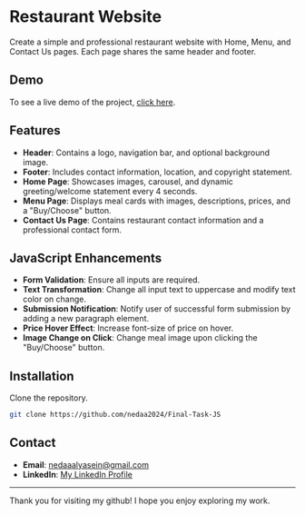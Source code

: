 # Restaurant Website

Create a simple and professional restaurant website with Home, Menu, and Contact Us pages. Each page shares the same header and footer.

## Demo
To see a live demo of the project, [click here](https://superb-baklava-d307c0.netlify.app/).


## Features
- **Header**: Contains a logo, navigation bar, and optional background image.
- **Footer**: Includes contact information, location, and copyright statement.
- **Home Page**: Showcases images, carousel, and dynamic greeting/welcome statement every 4 seconds.
- **Menu Page**: Displays meal cards with images, descriptions, prices, and a "Buy/Choose" button.
- **Contact Us Page**: Contains restaurant contact information and a professional contact form.

## JavaScript Enhancements
- **Form Validation**: Ensure all inputs are required.
- **Text Transformation**: Change all input text to uppercase and modify text color on change.
- **Submission Notification**: Notify user of successful form submission by adding a new paragraph element.
- **Price Hover Effect**: Increase font-size of price on hover.
- **Image Change on Click**: Change meal image upon clicking the "Buy/Choose" button.


## Installation
 Clone the repository.
   ```bash
   git clone https://github.com/nedaa2024/Final-Task-JS
```

## Contact
- **Email**: nedaaalyasein@gmail.com
- **LinkedIn**: [My LinkedIn Profile](https://www.linkedin.com/in/nedaa-alyasein-843806293/)

---

Thank you for visiting my github! I hope you enjoy exploring my work.



